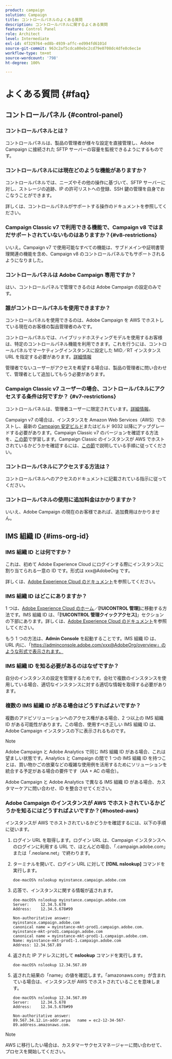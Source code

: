 ```yaml
---
product: campaign
solution: Campaign
title: コントロールパネルのよくある質問
description: コントロールパネルに関するよくある質問
feature: Control Panel
role: Architect
level: Intermediate
exl-id: 4f329764-ed8b-4939-affc-ed994fd6101d
source-git-commit: 963c2af5cdca80ebc2cd79e0708dc4dfe8c6ec1e
workflow-type: tm+mt
source-wordcount: '798'
ht-degree: 100%

---
```


# よくある質問 {#faq}

## コントロールパネル {#control-panel}

### コントロールパネルとは？

コントロールパネルは、製品の管理者が様々な設定を直接管理し、Adobe Campaign に接続された SFTP サーバーの容量を監視できるようにするものです。

### コントロールパネルには現在どのような機能がありますか？

コントロールパネルでは、ニーズやその他の操作に基づいて、SFTP サーバーに対し、ストレージの追跡、IP の許可リストへの登録、SSH 鍵の管理を自身でおこなうことができます。

詳しくは、コントロールパネルがサポートする操作のドキュメントを参照してください。

### Campaign Classic v7 で利用できる機能で、Campaign v8 ではまだサポートされていないものはありますか？{#v8-restrictions}

いいえ。Campaign v7 で使用可能なすべての機能は、サブドメインや証明書管理関連の機能を含め、Campaign v8 のコントロールパネルでもサポートされるようになりました。

### コントロールパネルは Adobe Campaign 専用ですか？

はい、コントロールパネルで管理できるのは Adobe Campaign の設定のみです。

### 誰がコントロールパネルを使用できますか？

コントロールパネルを使用できるのは、Adobe Campaign を AWS でホストしている現在のお客様の製品管理者のみです。

コントロールパネルでは、ハイブリッドホスティングモデルを使用するお客様は、特定のコントロールパネル機能を利用できます。これを行うには、コントロールパネルでマーケティングインスタンスに設定した MID／RT インスタンス URL を指定する必要があります。[詳細情報](instances-settings/using/external-accounts.md)

管理者でないユーザーがアクセスを希望する場合は、製品の管理者に問い合わせて、管理者として追加してもらう必要があります。

### Campaign Classic v7 ユーザーの場合、コントロールパネルにアクセスする条件は何ですか？ {#v7-restrictions}

コントロールパネルは、管理者ユーザーに限定されています。[詳細情報](discover/using/managing-permissions.md)。

Campaign v7 の場合は、インスタンスを Amazon Web Services（AWS）でホストし、最新の [Campaign 安定ビルド](https://experienceleague.adobe.com/docs/campaign-classic/using/release-notes/rn-overview.html?lang=ja#rn-statuses)またはビルド 9032 以降にアップグレードする必要があります。Campaign Classic v7 のバージョンを確認する方法を、[この節](https://experienceleague.adobe.com/docs/campaign-classic/using/getting-started/starting-with-adobe-campaign/launching-adobe-campaign.html?lang=ja#getting-your-campaign-version)で学習します。Campaign Classic のインスタンスが AWS でホストされているかどうかを確認するには、[この節](#hosted-aws)で説明している手順に従ってください。

### コントロールパネルにアクセスする方法は？

コントロールパネルへのアクセスのドキュメントに記載されている指示に従ってください。

### コントロールパネルの使用に追加料金はかかりますか？

いいえ、Adobe Campaign の現在のお客様であれば、追加費用はかかりません。

## IMS 組織 ID {#ims-org-id}

### IMS 組織 ID とは何ですか？

これは、初めて Adobe Experience Cloud にログインする際にインスタンスに割り当てられる一意の ID です。形式は xxx@AdobeOrg です。

詳しくは、[Adobe Experience Cloud のドキュメント](https://experienceleague.adobe.com/docs/core-services/interface/administration/organizations.html?lang=ja)を参照してください。

### IMS 組織 ID はどこにありますか？


1 つは、[Adobe Experience Cloud のホーム](https://experiencecloud.adobe.com/)／**[!UICONTROL 管理]**&#x200B;に移動する方法です。IMS 組織 ID は、「**[!UICONTROL 管理クイックアクセス]**」セクションの下部にあります。詳しくは、[Adobe Experience Cloud のドキュメント](https://experienceleague.adobe.com/docs/core-services/interface/administration/organizations.html)を参照してください。

もう 1 つの方法は、**Admin Console** を起動することです。IMS 組織 ID は、URL 内に、「https://adminconsole.adobe.com/xxx@AdobeOrg/overview」のような形式で表示されます。

### IMS 組織 ID を知る必要があるのはなぜですか？

自分のインスタンスの設定を管理するためです。会社で複数のインスタンスを使用している場合、適切なインスタンスに対する適切な情報を取得する必要があります。

### 複数の IMS 組織 ID がある場合はどうすればよいですか？

複数のアドビソリューションへのアクセス権がある場合、2 つ以上の IMS 組織 ID がある可能性があります。この場合、使用すべき正しい IMS 組織 ID は、Adobe Campaign インスタンスの下に表示されるものです。

>[!NOTE]
>
>Adobe Campaign と Adobe Analytics で同じ IMS 組織 ID がある場合、これは望ましい状態です。Analytics と Campaign の間で 1 つの IMS 組織 ID を持つことは、買い物かごの放棄などの複雑な使用例を活用するためにソリューションを統合する予定がある場合の要件です（AA + AC の場合）。
>
>Adobe Campaign と Adobe Analytics で異なる IMS 組織 ID がある場合、カスタマーケアに問い合わせ、ID を整合させてください。

### Adobe Campaign のインスタンスが AWS でホストされているかどうかを知るにはどうすればよいですか？{#hosted-aws}

インスタンスが AWS でホストされているかどうかを確認するには、以下の手順に従います。

1. ログイン URL を取得します。ログイン URL は、Campaign インスタンスへのログインに利用する URL で、ほとんどの場合、「.campaign.adobe.com」または「.neolane.net」で終わります。
1. ターミナルを開いて、ログイン URL に対して **[!DNL nslookup]** コマンドを実行します。

   `doe-macOS% nslookup myinstance.campaign.adobe.com`

1. 応答で、インスタンスに関する情報が返されます。

   ```
   doe-macOS% nslookup myinstance.campaign.adobe.com
   Server:     12.34.5.678
   Address:    12.34.5.678#99
   
   Non-authoritative answer:
   myinstance.campaign.adobe.com
   canonical name = myinstance-mkt-prod1.campaign.adobe.com.
   myinstance-mkt-prod1.campaign.adobe.com
   canonical name = myinstance-mkt-prod1-1.campaign.adobe.com.
   Name: myinstance-mkt-prod1-1.campaign.adobe.com
   Address: 12.34.567.89
   ```

1. 返された IP アドレスに対して **nslookup** コマンドを実行します。

   `doe-macOS% nslookup 12.34.567.89`

1. 返された結果の「name」の値を確認します。「amazonaws.com」が含まれている場合は、インスタンスが AWS でホストされていることを意味します。

   ```
   doe-macOS% nslookup 12.34.567.89
   Server:     12.34.5.678
   Address:    12.34.5.678#99
   
   Non-authoritative answer:
   89.567.34.12.in-addr.arpa   name = ec2-12-34-567-89.address.amazonaws.com.
   ```

>[!NOTE]
>
>AWS に移行したい場合は、カスタマーサクセスマネージャーに問い合わせて、プロセスを開始してください。
